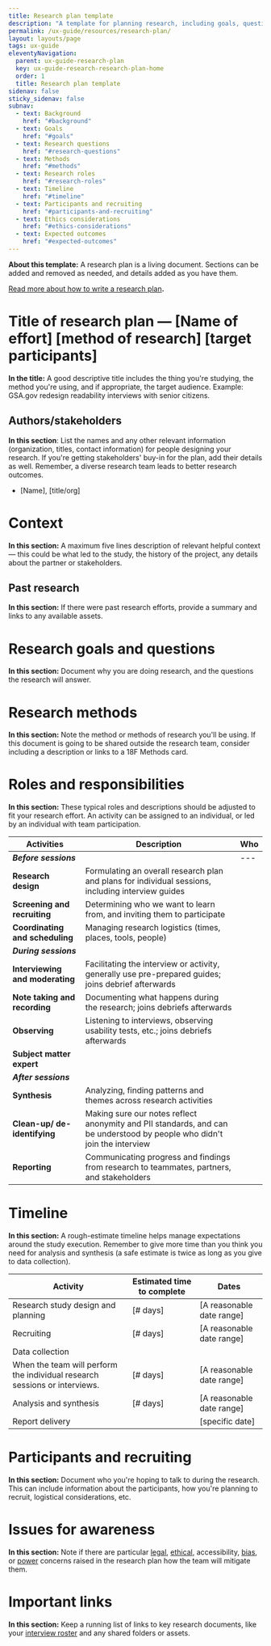```yaml
---
title: Research plan template
description: "A template for planning research, including goals, questions, methods, assignments, and timelines."
permalink: /ux-guide/resources/research-plan/
layout: layouts/page
tags: ux-guide
eleventyNavigation: 
  parent: ux-guide-research-plan
  key: ux-guide-research-research-plan-home
  order: 1
  title: Research plan template
sidenav: false
sticky_sidenav: false
subnav:
  - text: Background
    href: "#background"
  - text: Goals
    href: "#goals"
  - text: Research questions
    href: "#research-questions"
  - text: Methods
    href: "#methods"
  - text: Research roles
    href: "#research-roles"
  - text: Timeline
    href: "#timeline"
  - text: Participants and recruiting
    href: "#participants-and-recruiting"
  - text: Ethics considerations
    href: "#ethics-considerations"
  - text: Expected outcomes
    href: "#expected-outcomes"
---
```


**About this template:** A research plan is a living document. Sections can be added and removed as needed, and details added as you have them.

[Read more about how to write a research plan](/ux-guide/research/plan/#methods)**.**

# **Title of research plan — [Name of effort] [method of research] [target participants]**

**In the title:** A good descriptive title includes the thing you're studying, the method you're using, and if appropriate, the target audience. Example: GSA.gov redesign readability interviews with senior citizens.

## **Authors/stakeholders**

**In this section**: List the names and any other relevant information (organization, titles, contact information) for people designing your research. If you're getting stakeholders' buy-in for the plan, add their details as well. Remember, a diverse research team leads to better research outcomes.

- [Name], [title/org]

# **Context**

**In this section:** A maximum five lines description of relevant helpful context — this could be what led to the study, the history of the project, any details about the partner or stakeholders.

## **Past research**

**In this section:** If there were past research efforts, provide a summary and links to any available assets.

# **Research goals and questions**

**In this section:** Document why you are doing research, and the questions the research will answer.

# **Research methods**

**In this section:** Note the method or methods of research you'll be using. If this document is going to be shared outside the research team, consider including a description or links to a 18F Methods card.

# **Roles and responsibilities**

**In this section:** These typical roles and descriptions should be adjusted to fit your research effort. An activity can be assigned to an individual, or led by an individual with team participation.

| Activities | Description | Who |
| --- | --- | --- |
| ***Before sessions***  ||--- || --- |
| **Research design**| Formulating an overall research plan and plans for individual sessions, including interview guides |  |
| **Screening and recruiting** | Determining who we want to learn from, and inviting them to participate |  |
| **Coordinating and scheduling** | Managing research logistics (times, places, tools, people) |  |
| ***During sessions*** |  |  |
| **Interviewing and moderating** | Facilitating the interview or activity, generally use pre-prepared guides; joins debrief afterwards |  |
| **Note taking and recording** | Documenting what happens during the research; joins debriefs afterwards |  |
| **Observing** | Listening to interviews, observing usability tests, etc.; joins debriefs afterwards |  |
| **Subject matter expert** |  |  |
| ***After sessions*** |  |  |
| **Synthesis** | Analyzing, finding patterns and themes across research activities |  |
| **Clean-up/ de-identifying** | Making sure our notes reflect anonymity and PII standards, and can be understood by people who didn't join the interview |  |
| **Reporting** | Communicating progress and findings from research to teammates, partners, and stakeholders |  |

# **Timeline**

**In this section:** A rough-estimate timeline helps manage expectations around the study execution. Remember to give more time than you think you need for analysis and synthesis (a safe estimate is twice as long as you give to data collection).

| Activity | Estimated time to complete | Dates |
| --- | --- | --- |
| Research study design and planning | [# days] | [A reasonable date range] |
| Recruiting | [# days] | [A reasonable date range] |
| Data collection
When the team will perform the individual research sessions or interviews. | [# days] | [A reasonable date range] |
| Analysis and synthesis | [# days] | [A reasonable date range] |
| Report delivery |  | [specific date] |

# **Participants and recruiting**

**In this section:** Document who you're hoping to talk to during the research. This can include information about the participants, how you're planning to recruit, logistical considerations, etc.

# **Issues for awareness**

**In this section:** Note if there are particular [legal](/ux-guide/research/legal/), [ethical](/ux-guide/research/ethics/), accessibility, [bias](/ux-guide/research/bias/), or [power](/ux-guide/research/share-power/) concerns raised in the research plan how the team will mitigate them.

# **Important links**

**In this section:** Keep a running list of links to key research documents, like your [interview roster](/ux-guide/research/plan/#set-up-a-roster) and any shared folders or assets.